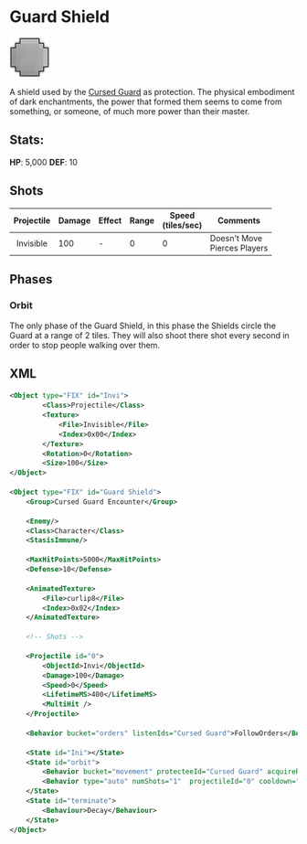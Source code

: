 # Guard Shield

![](/ek/assets/enemies/guard-shield/sprite@8x.png)

A shield used by the [Cursed Guard](/ek/documents/enemies/cursed-guard.html) as protection. The physical embodiment of dark enchantments, the power that formed them seems to come from something, or someone, of much more power than their master.

## Stats:

**HP**: 5,000
**DEF**: 10

## Shots

| Projectile | Damage | Effect | Range | Speed <br> (tiles/sec) | Comments |
|:-:|---|---|---|---|---|
| Invisible | 100 | - | 0 | 0 | Doesn't Move <br> Pierces Players |

## Phases

### Orbit

The only phase of the Guard Shield, in this phase the Shields circle the Guard at a range of 2 tiles. They will also shoot there shot every second in order to stop people walking over them.

## XML

```XML
<Object type="FIX" id="Invi">
        <Class>Projectile</Class>
        <Texture>
            <File>Invisible</File>
            <Index>0x00</Index>
        </Texture>
        <Rotation>0</Rotation>
        <Size>100</Size>
</Object>

<Object type="FIX" id="Guard Shield">
    <Group>Cursed Guard Encounter</Group>

    <Enemy/>
    <Class>Character</Class>
    <StasisImmune/>

    <MaxHitPoints>5000</MaxHitPoints>
    <Defense>10</Defense>

    <AnimatedTexture>
        <File>curlip8</File>
        <Index>0x02</Index>
    </AnimatedTexture>

    <!-- Shots -->

    <Projectile id="0">
        <ObjectId>Invi</ObjectId>
        <Damage>100</Damage>
        <Speed>0</Speed>
        <LifetimeMS>400</LifetimeMS>
        <MultiHit />
    </Projectile>

    <Behavior bucket="orders" listenIds="Cursed Guard">FollowOrders</Behavior>

    <State id="Ini"></State>
    <State id="orbit">
        <Behavior bucket="movement" protecteeId="Cursed Guard" acquireRange="20" speed=".4" radius="2" speedVariability="0" radiusVariability="0">Orbit</Behavior>
        <Behavior type="auto" numShots="1"  projectileId="0" cooldown="1" defaultAngle="0">Shoot</Behavior>
    </State>
    <State id="terminate">
        <Behaviour>Decay</Behaviour>
    </State>
</Object>
```
